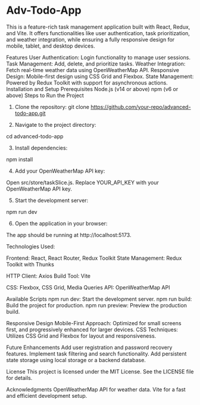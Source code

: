 ﻿# Adv-Todo-App

 
This is a feature-rich task management application built with React, Redux, and Vite. It offers functionalities like user authentication, task prioritization, and weather integration, while ensuring a fully responsive design for mobile, tablet, and desktop devices.

Features
User Authentication: Login functionality to manage user sessions.
Task Management: Add, delete, and prioritize tasks.
Weather Integration: Fetch real-time weather data using OpenWeatherMap API.
Responsive Design: Mobile-first design using CSS Grid and Flexbox.
State Management: Powered by Redux Toolkit with support for asynchronous actions.
Installation and Setup
Prerequisites
Node.js (v14 or above)
npm (v6 or above)
Steps to Run the Project

1. Clone the repository:
git clone https://github.com/your-repo/advanced-todo-app.git

2. Navigate to the project directory:

cd advanced-todo-app

3. Install dependencies:

npm install

4. Add your OpenWeatherMap API key:

Open src/store/taskSlice.js.
Replace YOUR_API_KEY with your OpenWeatherMap API key.


5. Start the development server:

npm run dev

6. Open the application in your browser:

The app should be running at http://localhost:5173.

Technologies Used:

Frontend: React, React Router, Redux Toolkit
State Management: Redux Toolkit with Thunks

HTTP Client: Axios
Build Tool: Vite

CSS: Flexbox, CSS Grid, Media Queries
API: OpenWeatherMap API

Available Scripts
npm run dev: Start the development server.
npm run build: Build the project for production.
npm run preview: Preview the production build.

Responsive Design
Mobile-First Approach: Optimized for small screens first, and progressively enhanced for larger devices.
CSS Techniques: Utilizes CSS Grid and Flexbox for layout and responsiveness.

Future Enhancements
Add user registration and password recovery features.
Implement task filtering and search functionality.
Add persistent state storage using local storage or a backend database.


License
This project is licensed under the MIT License. See the LICENSE file for details.

Acknowledgments
OpenWeatherMap API for weather data.
Vite for a fast and efficient development setup.
